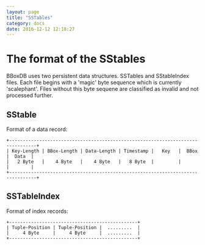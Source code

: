 ```yaml
---
layout: page
title: "SSTables"
category: docs
date: 2016-12-12 12:18:27
---
```


# The format of the SStables

BBoxDB uses two persistent data structures. SSTables and SStableIndex files. Each file begins with a 'magic' byte sequence which is currently 'scalephant'. Files without this byte sequene are classified as invalid and not processed further.

## SStable

Format of a data record:

	+--------------------------------------------------------------------------------+
	| Key-Length | BBox-Length | Data-Length | Timestamp |   Key   |  BBox  |  Data  |
	|   2 Byte   |    4 Byte   |    4 Byte   |   8 Byte  |         |        |        |
	+--------------------------------------------------------------------------------+
	 
## SSTableIndex

Format of index records:

	+-----------------------------------------------+
	| Tuple-Position | Tuple-Position |  .........  |
	|     4 Byte     |     4 Byte     |  .........  |
	+-----------------------------------------------+
